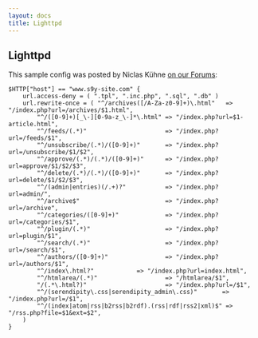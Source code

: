 ```yaml
---
layout: docs
title: Lighttpd
---
```


## Lighttpd

This sample config was posted by Niclas Kühne [on our Forums](https://board.s9y.org/viewtopic.php?p=19244):

    $HTTP["host"] == "www.s9y-site.com" {
        url.access-deny = ( ".tpl", ".inc.php", ".sql", ".db" )
        url.rewrite-once = ( "^/archives([/A-Za-z0-9]+)\.html"   => "/index.php?url=/archives/$1.html",
            "^/([0-9]+)[_\-][0-9a-z_\-]*\.html" => "/index.php?url=$1-article.html",
            "^/feeds/(.*)"                      => "/index.php?url=/feeds/$1",
            "^/unsubscribe/(.*)/([0-9]+)"       => "/index.php?url=/unsubscribe/$1/$2",
            "^/approve/(.*)/(.*)/([0-9]+)"      => "/index.php?url=approve/$1/$2/$3",
            "^/delete/(.*)/(.*)/([0-9]+)"       => "/index.php?url=delete/$1/$2/$3",
            "^/(admin|entries)(/.+)?"           => "/index.php?url=admin/",
            "^/archive$"                        => "/index.php?url=/archive",
            "^/categories/([0-9]+)"             => "/index.php?url=/categories/$1",
            "^/plugin/(.*)"                     => "/index.php?url=plugin/$1",
            "^/search/(.*)"                     => "/index.php?url=/search/$1",
            "^/authors/([0-9]+)"                => "/index.php?url=/authors/$1",
            "^/index\.html?"            => "/index.php?url=index.html",
            "^/htmlarea/(.*)"                   => "/htmlarea/$1",
            "/(.*\.html?)"                      => "/index.php?url=/$1",
            "^/(serendipity\.css|serendipity_admin\.css)"       => "/index.php?url=/$1",
            "^/(index|atom|rss|b2rss|b2rdf).(rss|rdf|rss2|xml)$" => "/rss.php?file=$1&ext=$2",
        )
    }
